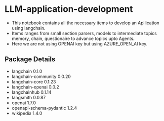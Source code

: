 # LLM-application-development
- This notebook contains all the necessary items to develop an Apllication using langchain.
- Items ranges from small section parsers, models to intermediate topics memory, chain, questionaire to advance topics upto Agents.
- Here we are not using OPENAI key but using AZURE_OPEN_AI key.
## Package Details
- langchain                    0.1.0
- langchain-community          0.0.20
- langchain-core               0.1.23
- langchain-openai             0.0.2
- langchainhub                 0.1.14
- langsmith                    0.0.87
- openai                       1.7.0
- openapi-schema-pydantic      1.2.4
- wikipedia                    1.4.0

